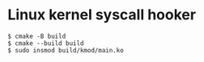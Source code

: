 # Linux kernel syscall hooker

```shell
$ cmake -B build
$ cmake --build build
$ sudo insmod build/kmod/main.ko
```